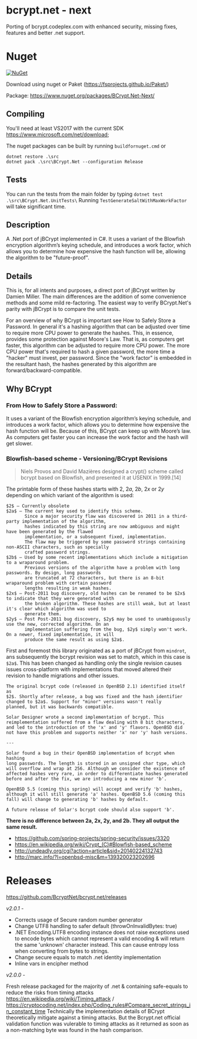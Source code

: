 # bcrypt.net - next

Porting of bcrypt.codeplex.com with enhanced security, missing fixes, features and better .net support.

# Nuget  

[![NuGet](https://img.shields.io/nuget/v/BCrypt.Net-Next.svg?style=flat-square)](https://www.nuget.org/packages/BCrypt.Net-Next)

Download using nuget or Paket (https://fsprojects.github.io/Paket/)

Package: https://www.nuget.org/packages/BCrypt.Net-Next/

## Compiling

You'll need at least VS2017 with the current SDK https://www.microsoft.com/net/download;

The nuget packages can be built by running `buildfornuget.cmd`
or 

```
dotnet restore .\src
dotnet pack .\src\BCrypt.Net --configuration Release
```

## Tests

You can run the tests from the main folder by typing `dotnet test .\src\BCrypt.Net.UnitTests\`
Running `TestGenerateSaltWithMaxWorkFactor` will take significant time.

## Description

A .Net port of jBCrypt implemented in C#. It uses a variant of the Blowfish encryption algorithm’s keying schedule, and introduces a work factor, which allows you to determine how expensive the hash function will be, allowing the algorithm to be "future-proof".

## Details
This is, for all intents and purposes, a direct port of jBCrypt written by Damien Miller.  The main differences are the addition of some convenience methods and some mild re-factoring.  The easiest way to verify BCrypt.Net's parity with jBCrypt is to compare the unit tests.

For an overview of why BCrypt is important see How to Safely Store a Password.  In general it's a hashing algorithm that can be adjusted over time to require more CPU power to generate the hashes.  This, in essence, provides some protection against Moore's Law.  That is, as computers get faster, this algorithm can be adjusted to require more CPU power.  The more CPU power that's required to hash a given password, the more time a "hacker" must invest, per password.  Since the "work factor" is embedded in the resultant hash, the hashes generated by this algorithm are forward/backward-compatible.

## Why BCrypt

### From How to Safely Store a Password:

It uses a variant of the Blowfish encryption algorithm’s keying schedule, and introduces a work factor, which allows you to determine how expensive the hash function will be. Because of this, BCrypt can keep up with Moore’s law. As computers get faster you can increase the work factor and the hash will get slower.

### Blowfish-based scheme - Versioning/BCrypt Revisions

> Niels Provos and David Mazières designed a crypt() scheme called bcrypt based on Blowfish, and presented it at USENIX in 1999.[14]

The printable form of these hashes starts with $2$, $2a$, $2b$, $2x$ or $2y$ depending on which variant of the algorithm is used:

```
$2$ – Currently obsolete
$2a$ – The current key used to identify this scheme. 
       Since a major security flaw was discovered in 2011 in a third-party implementation of the algorithm, 
       hashes indicated by this string are now ambiguous and might have been generated by the flawed 
       implementation, or a subsequent fixed, implementation. 
       The flaw may be triggered by some password strings containing non-ASCII characters, such as specially 
       crafted password strings.
$2b$ – Used by some recent implementations which include a mitigation to a wraparound problem. 
       Previous versions of the algorithm have a problem with long passwords. By design, long passwords 
       are truncated at 72 characters, but there is an 8-bit wraparound problem with certain password 
       lengths resulting in weak hashes.
$2x$ – Post-2011 bug discovery, old hashes can be renamed to be $2x$ to indicate that they were generated with 
       the broken algorithm. These hashes are still weak, but at least it's clear which algorithm was used to 
       generate them.
$2y$ – Post Post-2011 bug discovery, $2y$ may be used to unambiguously use the new, corrected algorithm. On an 
       implementation suffering from the bug, $2y$ simply won't work. On a newer, fixed implementation, it will 
       produce the same result as using $2a$.
```

First and foremost this library originated as a port of jBCrypt from `mindrot`, ans subsequently the bcrypt revision
was set to match, which in this case is `$2a$`.
This has been changed as handling only the single revision causes issues cross-platform with implementations that moved
altered their revision to handle migrations and other issues.

```
The original bcrypt code (released in OpenBSD 2.1) identified itself as
$2$. Shortly after release, a bug was fixed and the hash identifier
changed to $2a$. Support for "minor" versions wasn't really
planned, but it was backwards compatible.

Solar Designer wrote a second implementation of bcrypt. This
reimplementation suffered from a flaw dealing with 8 bit characters,
and led to the introduction of the 'x' and 'y' flavors. OpenBSD did
not have this problem and supports neither 'x' nor 'y' hash versions.

---

Solar found a bug in their OpenBSD implementation of bcrypt when hashing
long passwords. The length is stored in an unsigned char type, which
will overflow and wrap at 256. Although we consider the existence of
affected hashes very rare, in order to differentiate hashes generated
before and after the fix, we are introducing a new minor 'b'.

OpenBSD 5.5 (coming this spring) will accept and verify 'b' hashes,
although it will still generate 'a' hashes. OpenBSD 5.6 (coming this
fall) will change to generating 'b' hashes by default.

A future release of Solar's bcrypt code should also support 'b'.
```

**There is no difference between 2a, 2x, 2y, and 2b. They all output the same result.**

* https://github.com/spring-projects/spring-security/issues/3320
* https://en.wikipedia.org/wiki/Crypt_(C)#Blowfish-based_scheme
* http://undeadly.org/cgi?action=article&sid=20140224132743
* http://marc.info/?l=openbsd-misc&m=139320023202696

# Releases

https://github.com/BcryptNet/bcrypt.net/releases

*v2.0.1 -*

* Corrects usage of Secure random number generator
* Change UTF8 handling to safer default (throwOnInvalidBytes: true)
 * .NET Encoding.UTF8 encoding instance does not raise exceptions used to encode bytes which cannot represent a valid encoding & will return the same 'unknown' character instead. This can cause entropy loss when converting from bytes to strings.
* Change secure equals to match .net identity implementation
* Inline vars in encipher method

*v2.0.0 -*

Fresh release packaged for the majority of .net & containing safe-equals to reduce the risks from timing attacks https://en.wikipedia.org/wiki/Timing_attack / https://cryptocoding.net/index.php/Coding_rules#Compare_secret_strings_in_constant_time
Technically the implementation details of BCrypt theoretically mitigate against a timing attacks. But the Bcrypt.net official validation function was vulerable to timing attacks as it returned as soon as a non-matching byte was found in the hash comparison.

